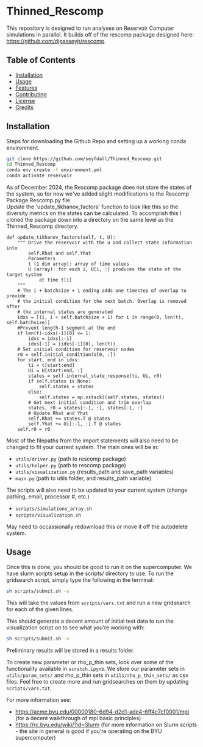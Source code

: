 # Thinned_Rescomp
This repository is designed to run analyses on Reservoir Computer simulations in parallel.  It builds off of the rescomp package designed here: https://github.com/djpasseyjr/rescomp.  

## Table of Contents
- [Installation](#installation)
- [Usage](#usage)
- [Features](#features)
- [Contributing](#contributing)
- [License](#license)
- [Credits](#credits)

## Installation
Steps for downloading the Github Repo and setting up a working conda environment.

```bash
git clone https://github.com/seyfdall/Thinned_Rescomp.git
cd Thinned_Rescomp
conda env create -f environment.yml
conda activate reservoir
```

As of December 2024, the Rescomp package does not store the states of the system, so for now we've added slight modifications to the Rescomp Package Rescomp.py file.  
Update the 'update_tikhanov_factors' function to look like this so the diversity metrics on the states can be calculated.  To accomplish this I cloned the package
down into a directory on the same level as the Thinned_Rescomp directory.
```code
def update_tikhanov_factors(self, t, U):
    """ Drive the reservoir with the u and collect state information into
        self.Rhat and self.Yhat
        Parameters
        t (1 dim array): array of time values
        U (array): for each i, U[i, :] produces the state of the target system
            at time t[i]
    """
    # The i + batchsize + 1 ending adds one timestep of overlap to provide
    # the initial condition for the next batch. Overlap is removed after
    # the internal states are generated
    idxs = [(i, i + self.batchsize + 1) for i in range(0, len(t), self.batchsize)]
    #Prevent length-1 segment at the end
    if len(t)-idxs[-1][0] <= 1:
        idxs = idxs[:-1]
        idxs[-1] = (idxs[-1][0], len(t))
    # Set initial condition for reservoir nodes
    r0 = self.initial_condition(U[0, :])
    for start, end in idxs:
        ti = t[start:end]
        Ui = U[start:end, :]
        states = self.internal_state_response(ti, Ui, r0)
        if self.states is None:
            self.states = states
        else:
            self.states = np.vstack((self.states, states))
        # Get next initial condition and trim overlap
        states, r0 = states[:-1, :], states[-1, :]
        # Update Rhat and Yhat
        self.Rhat += states.T @ states
        self.Yhat += Ui[:-1, :].T @ states
    self.r0 = r0
```

Most of the filepaths from the import statements will also need to be changed to fit your current system.  The main ones will be in:
* `utils/driver.py` (path to rescomp package)
* `utils/helper.py` (path to rescomp package)
* `utils/visualization.py` (results_path and save_path variables)
* `main.py` (path to utils folder, and results_path variable)

The scripts will also need to be updated to your current system (change pathing, email, processor #, etc.)
* `scripts/simulations_array.sh`
* `scripts/visualization.sh`

May need to occassionally redownload this or move it off the autodelete system.

## Usage
Once this is done, you should be good to run it on the supercomputer.  We have slurm scripts setup in the scripts/ directory to use.
To run the gridsearch script, simply type the following in the terminal:

```bash
sh scripts/submit.sh -s
```

This will take the values from `scripts/vars.txt` and run a new gridsearch for each of the given lines.

This should generate a decent amount of initial test data to run the visualization script on to see what you're working with:

```bash
sh scripts/submit.sh -v
```

Preliminary results will be stored in a results folder.

To create new parameter or rho_p_thin sets, look over some of the functionality available in `scratch.ipynb`. We store our parameter sets in `utils/param_sets/` and rho_p_thin sets in `utils/rho_p_thin_sets/` as csv files. Feel free to create more and run gridsearches on them by updating `scripts/vars.txt`.

For more information see:
* https://acme.byu.edu/00000180-6d94-d2d1-ade4-6ff4c7cf0001/mpi (for a decent walkthrough of mpi basic principles)
* https://rc.byu.edu/wiki/?id=Slurm (for more information on Slurm scripts - the site in general is good if you're operating on the BYU supercomputer)
